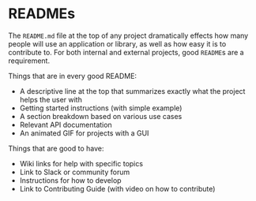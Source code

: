 # READMEs

The `README.md` file at the top of any project dramatically effects how many people will use an application or library,
as well as how easy it is to contribute to. For both internal and external projects, good `README`s are a requirement.

Things that are in every good README:
* A descriptive line at the top that summarizes exactly what the project helps the user with
* Getting started instructions (with simple example)
* A section breakdown based on various use cases
* Relevant API documentation
* An animated GIF for projects with a GUI

Things that are good to have:
* Wiki links for help with specific topics
* Link to Slack or community forum
* Instructions for how to develop
* Link to Contributing Guide (with video on how to contribute)

